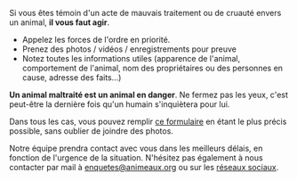 Si vous êtes témoin d'un acte de mauvais traitement ou de cruauté envers un animal, **il vous faut agir**.

- Appelez les forces de l'ordre en priorité.
- Prenez des photos / vidéos / enregistrements pour preuve
- Notez toutes les informations utiles (apparence de l'animal, comportement de l'animal, nom des propriétaires ou des personnes en cause, adresse des faits...)

**Un animal maltraité est un animal en danger**. Ne fermez pas les yeux, c'est peut-être la dernière fois qu'un humain s'inquiètera pour lui.

Dans tous les cas, vous pouvez remplir [ce formulaire](https://www.webquest.fr/?m=99978_demande-de-prise-en-charge-ani-meaux) en étant le plus précis possible, sans oublier de joindre des photos.

Notre équipe prendra contact avec vous dans les meilleurs délais, en fonction de l'urgence de la situation.
N'hésitez pas également à nous contacter par mail à [enquetes@animeaux.org](mailto:enquetes@animeaux.org) ou sur les [réseaux sociaux](https://www.facebook.com/animeaux.protectionanimale).
